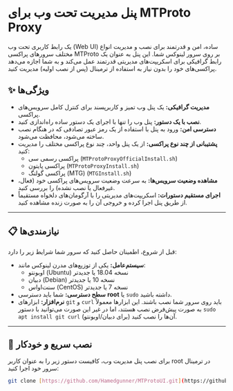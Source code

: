 # پنل مدیریت تحت وب برای MTProto Proxy

یک رابط کاربری تحت وب (Web UI) ساده، امن و قدرتمند برای نصب و مدیریت انواع مختلف سرورهای پراکسی MTProto بر روی سرور لینوکس شما. این پنل به عنوان یک رابط گرافیکی برای اسکریپت‌های مدیریتی قدرتمند عمل می‌کند و به شما اجازه می‌دهد پراکسی‌های خود را بدون نیاز به استفاده از ترمینال (پس از نصب اولیه) مدیریت کنید.



## ✨ ویژگی‌ها

-   **مدیریت گرافیکی:** یک پنل وب تمیز و کاربرپسند برای کنترل کامل سرویس‌های پراکسی.
-   **نصب با یک دستور:** پنل وب را تنها با اجرای یک دستور ساده راه‌اندازی کنید.
-   **دسترسی امن:** ورود به پنل با استفاده از یک رمز عبور تصادفی که در هنگام نصب ساخته می‌شود، محافظت می‌شود.
-   **پشتیبانی از چند نوع پراکسی:** از یک پنل واحد، چند نوع پراکسی مختلف را مدیریت کنید:
    -   پراکسی رسمی سی (`MTProtoProxyOfficialInstall.sh`)
    -   پراکسی پایتون (`MTProtoProxyInstall.sh`)
    -   پراکسی گولنگ (MTG) (`MTGInstall.sh`)
-   **مشاهده وضعیت سرویس‌ها:** به سرعت وضعیت سرویس‌های پراکسی خود (فعال، غیرفعال یا نصب نشده) را بررسی کنید.
-   **اجرای مستقیم دستورات:** اسکریپت‌های مدیریتی را با آرگومان‌های دلخواه مستقیماً از طریق پنل اجرا کرده و خروجی آن را به صورت زنده مشاهده کنید.

---

## 📋 نیازمندی‌ها

قبل از شروع، اطمینان حاصل کنید که سرور شما شرایط زیر را دارد:

-   **سیستم‌عامل:** یکی از توزیع‌های مدرن لینوکس مانند:
    -   اوبونتو (Ubuntu) نسخه 18.04 یا جدیدتر
    -   دبیان (Debian) نسخه 10 یا جدیدتر
    -   سنت‌اواس (CentOS) نسخه 7 یا جدیدتر
-   **سطح دسترسی:** شما باید دسترسی **root** یا `sudo` داشته باشید.
-   **نرم‌افزار:** ابزارهای `git` و `curl` باید روی سرور شما نصب باشند. این ابزارها معمولاً به صورت پیش‌فرض نصب هستند، اما در غیر این صورت می‌توانید با دستور `sudo apt install git curl` (برای دبیان/اوبونتو) آن‌ها را نصب کنید.

---

## 🚀 نصب سریع و خودکار

برای نصب پنل مدیریت وب، کافیست دستور زیر را به عنوان کاربر root در ترمینال سرور خود اجرا کنید:

```bash
git clone [https://github.com/Hamedgunner/MTProtoUI.git](https://github.com/Hamedgunner/MTProtoUI.git) && cd MTProtoUI && chmod +x install_webui.sh && sudo ./install_webui.sh
